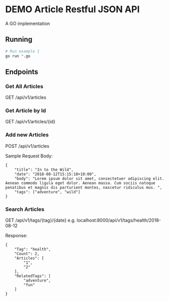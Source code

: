 # DEMO Article Restful JSON API
A GO implementation

## Running 
```sh
# Run example 1
go run *.go
```

## Endpoints

### Get All Articles
GET /api/v1/articles

### Get Article by Id
GET /api/v1/articles/{id}

### Add new Articles
POST /api/v1/articles

Sample Request Body:
```
{
	"title": "In to the Wild",
	"date": "2018-08-12T15:15:18+10:00",
	"body": "Lorem ipsum dolor sit amet, consectetuer adipiscing elit. Aenean commodo ligula eget dolor. Aenean massa. Cum sociis natoque penatibus et magnis dis parturient montes, nascetur ridiculus mus. ",
	"tags": ["adventure", "wild"]
}
```

### Search Articles
GET /api/v1/tags/{tag}/{date}
e.g. localhost:8000/api/v1/tags/health/2018-08-12

Response:
```
{
    "Tag": "health",
    "Count": 2,
    "Articles": [
        "1",
        "2"
    ],
    "RelatedTags": [
        "adventure",
        "fun"
    ]
}
```

